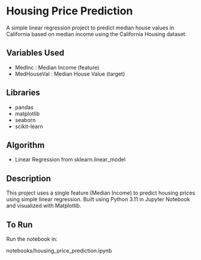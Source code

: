 # Housing Price Prediction

A simple linear regression project to predict median house values in California based on median income using the California Housing dataset.

## Variables Used

- MedInc : Median Income (feature)
- MedHouseVal : Median House Value (target)

## Libraries

- pandas
- matplotlib
- seaborn
- scikit-learn


## Algorithm

- Linear Regression from sklearn.linear_model


## Description

This project uses a single feature (Median Income) to predict housing prices using simple linear regression. Built using Python 3.11 in Jupyter Notebook and visualized with Matplotlib.


## To Run

Run the notebook in:

notebooks/housing_price_prediction.ipynb


